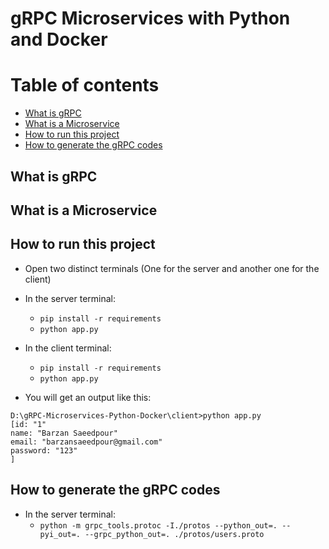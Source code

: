 

# gRPC Microservices with Python and Docker

# Table of contents
* [What is gRPC](#what-is-grpc)
* [What is a Microservice](#what-is-a-microservice)
* [How to run this project](#how-to-run-this-project)
* [How to generate the gRPC codes](#how-to-generate-the-grpc-codes)


## What is gRPC

## What is a Microservice


## How to run this project

* Open two distinct terminals (One for the server and another one for the client)
* In the server terminal:
    * `pip install -r requirements`
    * `python app.py`
* In the client terminal:
    * `pip install -r requirements`
    * `python app.py`

* You will get an output like this:

```
D:\gRPC-Microservices-Python-Docker\client>python app.py
[id: "1"
name: "Barzan Saeedpour"
email: "barzansaeedpour@gmail.com"
password: "123"
]
```

## How to generate the gRPC codes

- In the server terminal:
    - `python -m grpc_tools.protoc -I./protos --python_out=. --pyi_out=. --grpc_python_out=. ./protos/users.proto`
